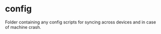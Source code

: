 # config
Folder containing any config scripts for syncing across devices and in case of machine crash.
